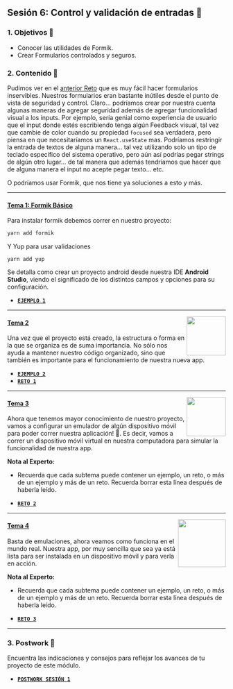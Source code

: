 ## Sesión 6: Control y validación de entradas 🎫

### 1. Objetivos 🎯

- Conocer las utilidades de Formik.
- Crear Formularios controlados y seguros.

### 2. Contenido 📘

Pudimos ver en el [anterior Reto](../sesion-05/../Sesion-01/Reto-01) que es muy fácil hacer formularios inservibles. Nuestros formularios eran bastante inútiles desde el punto de vista de seguridad y control. Claro... podríamos crear por nuestra cuenta algunas maneras de agregar seguridad además de agregar funcionalidad visual a los inputs. Por ejemplo, sería genial como experiencia de usuario que el input donde estés escribiendo tenga algún Feedback visual, tal vez que cambie de color cuando su propiedad `focused` sea verdadera, pero piensa en que necesitaríamos un `React.useState` mas. Podríamos restringir la entrada de textos de alguna manera... tal vez utilizando solo un tipo de teclado específico del sistema operativo, pero aún así podrías pegar strings de algún otro lugar... de tal manera que además tendríamos que hacer que de alguna manera el input no acepte pegar texto... etc.

O podríamos usar Formik, que nos tiene ya soluciones a esto y más.

---

#### <ins>Tema 1: Formik Básico</ins>

Para instalar formik debemos correr en nuestro proyecto:

```bash
yarn add formik
```

Y Yup para usar validaciones

```
yarn add yup
```

Se detalla como crear un proyecto android desde nuestra IDE __Android Studio__, viendo el significado de los distintos campos y opciones para su configuración.

- [**`EJEMPLO 1`**](./Ejemplo-01)

---

<img src="images/structure.png" align="right" height="90"> 

#### <ins>Tema 2</ins>

Una vez que el proyecto está creado, la estructura o forma en la que se organiza es de suma importancia. No sólo nos ayuda a mantener nuestro código organizado, sino que también es importante para el funcionamiento de nuestra nueva app.

- [**`EJEMPLO 2`**](./Ejemplo-02)
- [**`RETO 1`**](./Reto-01)
---

<img src="images/emulator.jpg" align="right" height="90"> 

#### <ins>Tema 3</ins>

Ahora que tenemos mayor conocimiento de nuestro proyecto, vamos a configurar un emulador de algún dispositivo móvil para poder correr nuestra aplicación! :iphone:. Es decir, vamos a correr un dispositivo móvil virtual en nuestra computadora para simular la funcionalidad de nuestra app.

**Nota al Experto:**
  
 + Recuerda que cada subtema puede contener un ejemplo, un reto, o más de un ejemplo y más de un reto. Recuerda borrar esta línea después de haberla leído.
- [**`RETO 2`**](./Reto-02)
---

<img src="images/chaomi.png" align="right" height="110"> 

#### <ins>Tema 4</ins>

Basta de emulaciones, ahora veamos como funciona en el mundo real. Nuestra app, por muy sencilla que sea ya está lista para ser instalada en un dispositivo móvil y para verla en acción.

**Nota al Experto:**
  
 + Recuerda que cada subtema puede contener un ejemplo, un reto, o más de un ejemplo y más de un reto. Recuerda borrar esta línea después de haberla leído.
- [**`RETO 3`**](./Reto-03)
---

### 3. Postwork :memo:

Encuentra las indicaciones y consejos para reflejar los avances de tu proyecto de este módulo.

- [**`POSTWORK SESIÓN 1`**](./Postwork/)

<br/>


</div>

